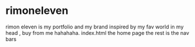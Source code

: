 # rimoneleven
rimon eleven is my portfolio and my brand inspired by my fav world in my head , buy from me hahahaha.
index.html the home page
the rest is the nav bars
